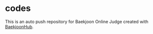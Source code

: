 # codes
This is an auto push repository for Baekjoon Online Judge created with [BaekjoonHub](https://github.com/BaekjoonHub/BaekjoonHub).
